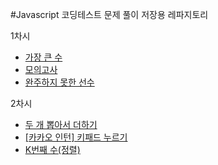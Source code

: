 #Javascript 코딩테스트 문제 풀이 저장용 레파지토리


1차시
  - [가장 큰 수](https://programmers.co.kr/learn/courses/30/lessons/42746)             
  - [모의고사](https://programmers.co.kr/learn/courses/30/lessons/42840) 
  - [완주하지 못한 선수](https://programmers.co.kr/learn/courses/30/lessons/42576)

2차시
  - [두 개 뽑아서 더하기](https://programmers.co.kr/learn/courses/30/lessons/68644)
  - [[카카오 인턴] 키패드 누르기](https://programmers.co.kr/learn/courses/30/lessons/67256) 
  - [K번째 수(정렬)](https://programmers.co.kr/learn/courses/30/lessons/42748)
